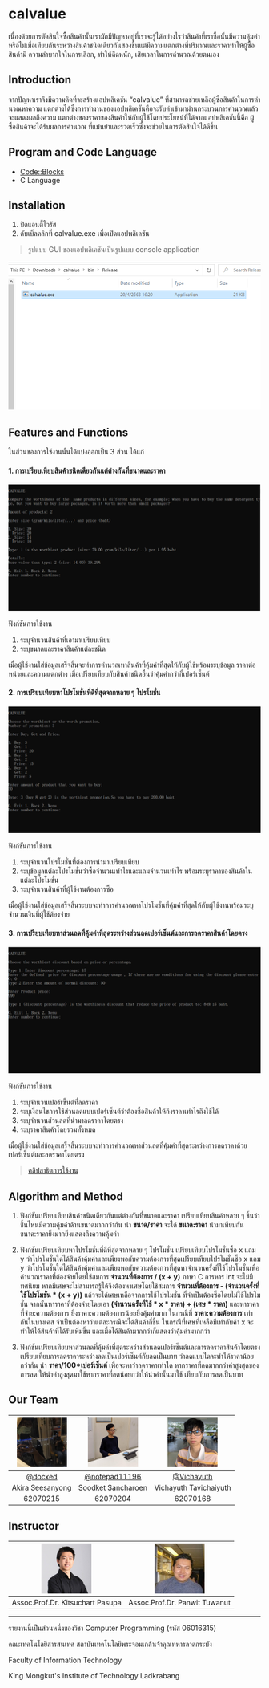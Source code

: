 # calvalue
เนื่องด้วยการตัดสินใจซื้อสินค้านั้นเรามักมีปัญหาอยู่ที่เราจะรู้ได้อย่างไรว่าสินค้าที่เราซื้อนั้นมีความคุ้มค่า หรือไม่เมื่อเทียบกันระหว่างสินค้าชนิดเดียวกันสองชิ้นแต่มีความแตกต่างที่ปริมาณและราคาทําให้ผู้ซื้อสินค้ามี ความลําบากใจในการเลือก, ทําให้คิดหนัก, เสียเวลาในการคํานวณด้วยตนเอง

## Introduction
จากปัญหาเราจึงมีความคิดที่จะสร้างแอปพลิเคชัน “calvalue” ที่สามารถช่วยเหลือผู้ซื้อสินค้าในการคํานวณหาความ แตกต่างได้ซึ่งการทํางานของแอปพลิเคชันคือจะรับค่าเข้ามาผ่านกระบวนการคํานวณแล้วจะแสดงผลถึงความ แตกต่างของราคาของสินค้าให้กับผู้ใช้โดยประโยชน์ที่ได้จากแอปพลิเคชันนี้คือ ผู้ซื้อสินค้าจะได้รับผลการคํานวณ ที่แม่นยําและรวดเร็วซึ่งจะช่วยในการตัดสินใจได้ดีขึ้น

## Program and Code Language
- [Code::Blocks](http://www.codeblocks.org/ "Code::Blocks")
- C Language

## Installation
<!-- 1. ดาวน์โหลด zip file จาก [Github](https://codeload.github.com/docxed/calvalue/zip/master "Github")
2. ปิดแอนตี้ไวรัส
3. ทำการแตกไฟล์
4. เข้าไปที่ bin > Release > ดับเบิ้ลคลิกที่ calvalue.exe เพื่อเปิดแอปพลิเคชัน -->
1. ปิดแอนตี้ไวรัส
2. ดับเบิ้ลคลิกที่ calvalue.exe เพื่อเปิดแอปพลิเคชัน

> รูปแบบ GUI ของแอปพลิเคชันเป็นรูปแบบ console application

![](https://github.com/docxed/calvalue/blob/master/img/open.PNG?raw=true)

## Features and Functions
ในส่วนของการใช้งานนั้นได้แบ่งออกเป็น 3 ส่วน ได้แก่

#### 1. การเปรียบเทียบสินค้าชนิดเดียวกันแต่ต่างกันที่ขนาดและราคา
![](https://raw.githubusercontent.com/docxed/calvalue/master/img/func1.PNG)

ฟังก์ชันการใช้งาน
1. ระบุจำนวนสินค้าที่เอามาเปรียบเทียบ
2. ระบุขนาดและราคาสินค้าแต่ละชนิด

เมื่อผู้ใช้งานใส่ข้อมูลเสร็จสิ้นจะทำการคำนวณหาสินค้าที่คุ้มค่าที่สุดให้กับผู้ใช้พร้อมระบุข้อมูล ราคาต่อหน่วยและความแตกต่าง เมื่อเปรียบเทียบกับสินค้าชนิดอื่นว่าคุ้มค่ากว่ากี่เปอร์เซ็นต์

#### 2. การเปรียบเทียบหาโปรโมชั่นที่ดีที่สุดจากหลาย ๆ โปรโมชั่น
![](https://github.com/docxed/calvalue/blob/master/img/func2.PNG?raw=true)

ฟังก์ชันการใช้งาน
1. ระบุจำนวนโปรโมชั่นที่ต้องการนำมาเปรียบเทียบ
2. ระบุข้อมูลแต่ละโปรโมชั่นว่าซื้อจำนวนเท่าไรและแถมจำนวนเท่าไร พร้อมระบุราคาของสินค้าในแต่ละโปรโมชั่น
3. ระบุจำนวนสินค้าที่ผู้ใช้งานต้องการซื้อ

เมื่อผู้ใช้งานใส่ข้อมูลเสร็จสิ้นระบบจะทำการคำนวณหาโปรโมชั่นที่คุ้มค่าที่สุดให้กับผู้ใช้งานพร้อมระบุจำนวนเงินที่ผู้ใช้ต้องจ่าย

#### 3. การเปรียบเทียบหาส่วนลดที่คุ้มค่าที่สุดระหว่างส่วนลดเปอร์เซ็นต์และการลดราคาสินค้าโดยตรง
![](https://github.com/docxed/calvalue/blob/master/img/func3.PNG?raw=true)

ฟังก์ชันการใช้งาน
1. ระบุจำนวนเปอร์เซ็นต์ที่ลดราคา
2. ระบุเงื่อนไขการใช้ส่วนลดแบบเปอร์เซ็นต์ว่าต้องซื้อสินค้าให้ถึงราคาเท่าไรถึงใช้ได้
3. ระบุจำนวนส่วนลดที่นำมาลดราคาโดยตรง
4. ระบุราคาสินค้าโดยรวมทั้งหมด

เมื่อผู้ใช้งานใส่ข้อมูลเสร็จสิ้นระบบจะทำการคำนวณหาส่วนลดที่คุ้มค่าที่สุดระหว่างการลดราคาด้วยเปอร์เซ็นต์และลดราคาโดยตรง

> [คลิปสาธิตการใช้งาน](https://youtu.be/ncyGyC94NNU "คลิปสาธิตการใช้งาน")

## Algorithm and Method

1. ฟังก์ชันเปรียบเทียบสินค้าชนิดเดียวกันแต่ต่างกันที่ขนาดและราคา
	เปรียบเทียบสินค้าหลาย ๆ ชิ้นว่าชิ้นไหนมีความคุ้มค่าด้านขนาดมากกว่ากัน
	นำ **ขนาด/ราคา** จะได้ **ขนาด:ราคา** นำมาเทียบกัน ขนาด:ราคายิ่งมากยิ่งแสดงถึงความคุ้มค่า
	
2. ฟังก์ชันเปรียบเทียบหาโปรโมชั่นที่ดีที่สุดจากหลาย ๆ โปรโมชั่น
	เปรียบเทียบโปรโมชั่นซื้อ x แถม y ว่าโปรโมชั่นใดได้สินค้าคุ้มค่าและเพียงพอกับความต้องการที่สุดเปรียบเทียบโปรโมชั่นซื้อ x แถม y ว่าโปรโมชั่นใดได้สินค้าคุ้มค่าและเพียงพอกับความต้องการที่สุดหาจำนวนครั้งที่ใช้โปรโมชั่นเพื่อคำนวณราคาที่ต้องจ่ายโดยใช้สมการ **จำนวนที่ต้องการ / (x + y)** ภาษา C การหาร int จะไม่มีทศนิยม หากมีเศษจะไม่สามารถรู้ได้จึงต้องหาเศษโดยใช้สมการ **จำนวนที่ต้องการ - (จำนวนครั้งที่ใช้โปรโมชั่น \* (x +  y))** แล้วจะได้เศษเหลือจากการใช้โปรโมชั่น ที่จำเป็นต้องซื้อโดยไม่ใช้โปรโมชั่น จากนั้นหาราคาที่ต้องจ่ายโดยเอา **(จำนวนครั้งที่ใช้ \* x \* ราคา) + (เศษ \* ราคา)** และหาราคาที่จ่าย:ความต้องการ ยิ่งราคา:ความต้องการน้อยยิ่งคุ้มค่ามาก
	ในกรณีที่ **ราคา:ความต้องการ** เท่ากันในบางเคส จำเป็นต้องหาว่าแต่ละกรณีจะได้สินค้ากี่ชิ้น ในกรณีที่เศษที่เหลือมีเท่ากับค่า x จะทำให้ได้สินค้าที่ได้รับเพิ่มขึ้น และเมื่อได้สินค้ามากกว่าก็แสดงว่าคุ้มค่ามากกว่า

3. ฟังก์ชันเปรียบเทียบหาส่วนลดที่คุ้มค่าที่สุดระหว่างส่วนลดเปอร์เซ็นต์และการลดราคาสินค้าโดยตรง
	เปรียบเทียบการลดราคาระหว่างลดเป็นเปอร์เซ็นต์กับลดเป็นบาท ว่าลดแบบใดจะทำให้ราคาน้อยกว่ากัน
	นำ **ราคา/100\*เปอร์เซ็นต์** เพื่อจะหาว่าลดราคาเท่าใด หากราคาที่ลดมากกว่าค่าสูงสุดของการลด ให้นำค่าสูงสุดมาใช้หากราคาที่ลดน้อยกว่าให้นำค่านั้นมาใช้ เทียบกับการลดเป็นบาท

## Our Team
| <img src="https://raw.githubusercontent.com/docxed/calvalue/master/img/215.jpg" width="100" height="100"> | <img src="https://raw.githubusercontent.com/docxed/calvalue/master/img/204.jpg" width="100" height="100">  | <img src="https://raw.githubusercontent.com/docxed/calvalue/master/img/168.jpg" width="100" height="100"> |
| :------------: | :------------: | :------------: |
| [@docxed](https://github.com/docxed "@docxed") | [@notepad11196](https://github.com/notepad11196 "@notepad11196") | [@Vichayuth](https://github.com/Vichayuth "@Vichayuth") |
| Akira Seesanyong | Soodket Sancharoen | Vichayuth Tavichaiyuth |
| 62070215 | 62070204 | 62070168 |

## Instructor
| <img src="https://raw.githubusercontent.com/docxed/calvalue/master/img/ksc.jpg" width="100" height="100"> | <img src="https://raw.githubusercontent.com/docxed/calvalue/master/img/pw.jpg" width="100" height="100"> |
| :------------: | :------------: |
| Assoc.Prof.Dr. Kitsuchart Pasupa	 | Assoc.Prof.Dr. Panwit Tuwanut |







------------


รายงานนี้เป็นส่วนหนึ่งของวิชา Computer Programming (รหัส 06016315)

คณะเทคโนโลยีสารสนเทศ สถาบันเทคโนโลยีพระจอมเกล้าเจ้าคุณทหารลาดกระบัง

Faculty of Information Technology

King Mongkut's Institute of Technology Ladkrabang



